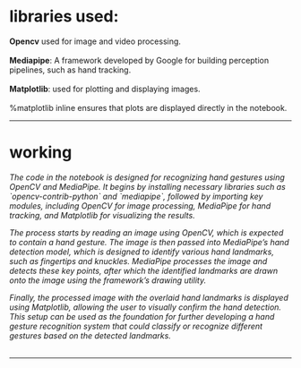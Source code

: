 <h1>libraries used:</h1>
<p1><b>Opencv</b></p1> used for image and video processing.<br><br/>
<p2><b>Mediapipe</b></p2>: A framework developed by Google for building perception pipelines, such as hand tracking.<br></br>
<p2><b>Matplotlib</b></p2>: used for plotting and displaying images.<br></br>
<p3>%matplotlib inline ensures that plots are displayed directly in the notebook.</p3>
<hr></hr>
<h1>working</h1>
<p4><i>The code in the notebook is designed for recognizing hand gestures using OpenCV and MediaPipe. It begins by installing necessary libraries such as `opencv-contrib-python` and `mediapipe`, followed by importing key modules, including OpenCV for image processing, MediaPipe for hand tracking, and Matplotlib for visualizing the results. 

The process starts by reading an image using OpenCV, which is expected to contain a hand gesture. The image is then passed into MediaPipe’s hand detection model, which is designed to identify various hand landmarks, such as fingertips and knuckles. MediaPipe processes the image and detects these key points, after which the identified landmarks are drawn onto the image using the framework’s drawing utility. 

Finally, the processed image with the overlaid hand landmarks is displayed using Matplotlib, allowing the user to visually confirm the hand detection. This setup can be used as the foundation for further developing a hand gesture recognition system that could classify or recognize different gestures based on the detected landmarks.</i></p4>
<br></br>
<hr></hr>
